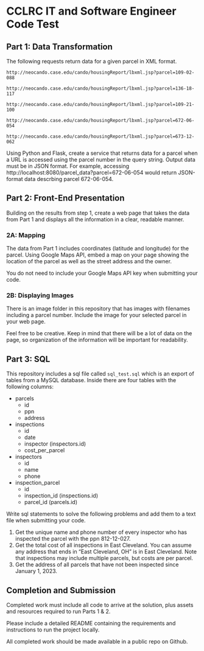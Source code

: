 # CCLRC IT and Software Engineer Code Test

## Part 1: Data Transformation
The following requests return data for a given parcel in XML format.

```
http://neocando.case.edu/cando/housingReport/lbxml.jsp?parcel=109-02-088

http://neocando.case.edu/cando/housingReport/lbxml.jsp?parcel=136-18-117

http://neocando.case.edu/cando/housingReport/lbxml.jsp?parcel=109-21-100

http://neocando.case.edu/cando/housingReport/lbxml.jsp?parcel=672-06-054

http://neocando.case.edu/cando/housingReport/lbxml.jsp?parcel=673-12-062
```

Using Python and Flask, create a service that returns data for a parcel
when a URL is accessed using the parcel number in the query string.
Output data must be in JSON format.
For example, accessing http://localhost:8080/parcel_data?parcel=672-06-054
would return JSON-format data descrbing parcel 672-06-054.

## Part 2: Front-End Presentation
Building on the results from step 1, create a web page that takes the data from
Part 1 and displays all the information in a clear, readable manner.

### 2A: Mapping
The data from Part 1 includes coordinates (latitude and longitude) for the
parcel. Using Google Maps API, embed a map on your page showing the location
of the parcel as well as the street address and the owner.

You do not need to include your Google Maps API key when submitting your code.

### 2B: Displaying Images
There is an image folder in this repository that has images with filenames
including a parcel number. Include the image for your selected parcel in your
web page.

Feel free to be creative. Keep in mind that there will be a lot of data on the
page, so organization of the information will be important for readability. 

## Part 3: SQL
This repository includes a sql file called `sql_test.sql` which is an export
of tables from a MySQL database. Inside there are four tables with the following
columns:
* parcels
  + id
  + ppn
  + address
* inspections
  + id
  + date
  + inspector (inspectors.id)
  + cost_per_parcel
* inspectors
  + id
  + name
  + phone
* inspection_parcel
  + id
  + inspection_id (inspections.id)
  + parcel_id (parcels.id)

Write sql statements to solve the following problems and add them to a text
file when submitting your code.
1. Get the unique name and phone number of every inspector who has inspected
the parcel with the ppn 812-12-027.
2. Get the total cost of all inspections in East Cleveland. You can assume any
address that ends in “East Cleveland, OH” is in East Cleveland. Note that
inspections may include multiple parcels, but costs are per parcel.
3. Get the address of all parcels that have not been inspected since January 1, 2023.


## Completion and Submission
Completed work must include all code to arrive at the solution, plus assets
and resources required to run Parts 1 & 2.

Please include a detailed README containing the requirements and instructions
to run the project locally.

All completed work should be made available in a public repo on Github.


